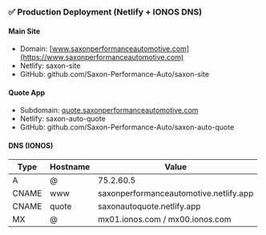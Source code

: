### ✅ Production Deployment (Netlify + IONOS DNS)

#### Main Site
- Domain: [www.saxonperformanceautomotive.com](https://www.saxonperformanceautomotive.com)
- Netlify: saxon-site
- GitHub: github.com/Saxon-Performance-Auto/saxon-site

#### Quote App
- Subdomain: [quote.saxonperformanceautomotive.com](https://quote.saxonperformanceautomotive.com)
- Netlify: saxon-auto-quote
- GitHub: github.com/Saxon-Performance-Auto/saxon-auto-quote

#### DNS (IONOS)
| Type   | Hostname | Value                                      |
|--------|----------|---------------------------------------------|
| A      | @        | 75.2.60.5                                  |
| CNAME  | www      | saxonperformanceautomotive.netlify.app     |
| CNAME  | quote    | saxonautoquote.netlify.app                 |
| MX     | @        | mx01.ionos.com / mx00.ionos.com            |
